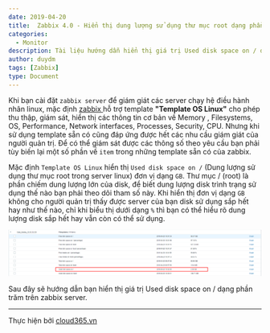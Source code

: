 ```yaml
---
date: 2019-04-20
title:  Zabbix 4.0 - Hiển thị dung lượng sử dụng thư mục root dạng phần trăm
categories:
  - Monitor
description: Tài liệu hướng dẫn hiển thị giá trị Used disk space on / dạng phần trăm
author: duydm
tags: [Zabbix]
type: Document
---
```


Khi bạn cài đặt `zabbix server` để giám giát các server chạy hệ điều hành nhân linux, mặc định <a href="https://blog.cloud365.vn/monitor/cai-dat-zabbix-4-lts-tren-centos7/" target="_blank">zabbix </a>hỗ trợ template **"Template OS Linux"** cho phép thu thập, giám sát, hiển thị các thông tin cơ bản về Memory , Filesystems, OS, Performance, Network interfaces, Processes, Security, CPU. Nhưng khi sử dụng template sẵn có cũng đáp ứng được hết các nhu cầu giám giát của người quản trị. Để có thể giám sát được các thông số theo yêu cầu bạn phải tùy biến lại một số phần về `item` trong những template sẵn có của zabbix.

Mặc định `Template OS Linux` hiển thị `Used disk space on /` (Dung lượng sử dụng thư mục root trong server linux) đơn vị dạng `GB`. Thư mục / (root) là phần chiếm dung lượng lớn của disk, để biết dung lượng disk trình trạng sử dụng thế nào bạn phải theo dõi tham số này. Khi hiển thị đơn vị dạng `GB` không cho người quản trị thấy được server của bạn disk sử dụng sắp hết hay như thế nào, chỉ khi biểu thị dưới dạng `%` thì bạn có thể hiểu rõ dung lượng disk sắp hết hay vẫn còn có thể sử dụng.

![](/images/img-zabbix-used-disk-phan-tram/Screenshot_1302.png)

Sau đây sẽ hướng dẫn bạn hiển thị giá trị Used disk space on / dạng phần trăm trên zabbix server.






















---
Thực hiện bởi <a href="https://cloud365.vn/" target="_blank">cloud365.vn</a>